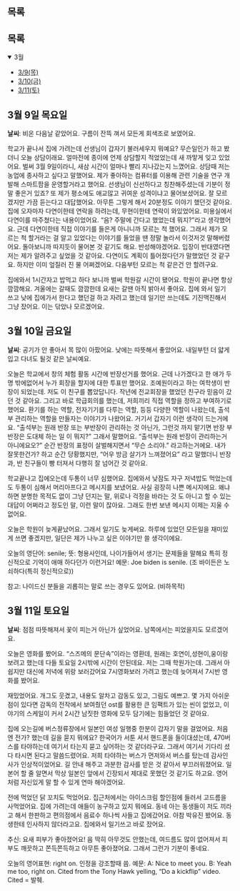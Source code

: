 ## 목록
## 목록
<details open="open">
<summary>3월</summary>

- [3/9(목)](#3월-9일-목요일)
- [3/10(금)](#3월-10일-금요일)
- [3/11(토)](#3월-11일-토요일)

</details>

## 3월 9일 목요일
**날씨**: 비온 다음날 같았어요. 구름이 잔뜩 껴서 모든게 회색조로 보였어요.

학교가 끝나서 집에 가려는데 선생님이 갑자기 불러세우지 뭐예요? 무슨일인가 하고 봤더니 오늘 상담이래요. 얼마전에 종이에 언제 상담할지 적었었는데 새 까맣게 잊고 있었어요. 벌써 3월 9일이라니, 새삼 시간이 얼마나 빨리 지나갔는지 느꼈어요. 상담때 저는 농업에 종사하고 싶다고 말했어요. 제가 좋아하는 컴퓨터를 이용해 관련 기술을 연구 개발해 스마트팜을 운영할거라고 했어요. 선생님이 신선하다고 칭찬해주셨는데 기분이 정말 좋은거 있죠? 또 제가 평소에도 애교많고 귀여운 성격이냐고 물어보셨어요. 잘 모르겠지만 가끔 듣는다고 대답했어요. 아무튼 그렇게 해서 20분정도 이야기 했던것 같아요. 집에 오자마자 다연이한테 연락을 하려는데, 무현이한테 연락이 와있었어요. 미용실에서 다연이를 마주쳤다는 내용이었어요. “음? 주말에 간다고 했었는데 뭐지?”라고 생각했어요. 근데 다연이한테 직접 이야기를 들은게 아니니까 모르는 척 했어요. 그래서 제가 모르는 척 할거라는 걸 알고 있었다는 이야기를 들었을 땐 정말 놀라서 이것저것 말해버렸어요. 돌아보니까 따지듯이 물어본 것 같기도 해요. 반성해야겠어요. 입장이 반대였다면 저는 제가 알려주고 싶었을 것 같아요. 다연이도 계획이 틀어졌다던가 말했었던 것 같구요. 하지만 이미 엎질러 진 물 어쩌겠어요. 다음부턴 모르는 척 같은건 안 할려구요.

집에와서 1시간자고 밥먹고 하다 보니까 벌써 학원갈 시간이 됐어요. 학원이 끝나면 항상 깜깜해요. 겨울에는 갈때도 깜깜한데 요새는 갈땐 아직 밝아서 좋아요. 집에 와서 일기 쓰고 
낮에 집에가서 한다고 했던걸 하고 자려고 했는데 일기만 쓰는데도 기진맥진해서 그냥 잤어요.
이는 닦았나 모르겠어요.

## 3월 10일 금요일
**날씨**: 공기가 안 좋아서 목 많이 아팠어요. 낮에는 따뜻해서 좋았어요. 내일부턴 더 얇게 입고 다녀도 될것 같은 날씨예요.

오늘은 학교에서 창의 체험 활동 시간에 반장선거를 했어요. 근데 나가겠다고 한 애가 두명 밖에없어서 누가 회장을 할지에 대한 투표만 했어요. 조예원이라고 하는 여학생이 반장이 되었는데. 저도 이 친구를 뽑았답니다. 작년에 전교회장을 했었던 친구라 믿음이 갔던 것 같아요. 그리고 바로 학급회의를 했는데, 저희끼리 직접 역할을 정하고 부여하기로 했어요. 환기를 하는 역할, 전자기기를 다루는 역할, 등등 다양한 역할이 나왔는데, 출석부 관리하는 역할을 만들자는 이야기가 나왔어요. 거기서 갑자기 이런 생각이 드는거에요. “출석부는 원래 반장 또는 부반장이 관리하는 것 아닌가, 그런것 까지 맡기면 반장 부반장은 도대체 하는 일 이 뭐지?” 그래서 말했어요. “출석부는 원래 반장이 관리하는거 아니에요오?” 순간 반장의 표정이 살벌해지면서 “무슨 소리야.” 라고하는거에요. 내가 잘못한건가? 하고 순간 당황했지만, “어우 방금 살기가 느껴졌어요” 라고 말했더니 반장과, 반 친구들이 빵 터져서 다행히 잘 넘어간 것 같아요. 

학교끝나고 집에오는데 두통이 너무 심했어요. 집에와서 낮잠도 자구 저녁밥도 먹었는데도 두통이 심해서 머리아프다고 메시지를 보냈어요. 사실 굉장히 나쁜 메시지에요. 왜냐하면 분명한 목적도 없이 그냥 던지는 말, 위로나 걱정을 바라는 것 도 아니고 할 수 있는 대답이 어쩌라고 정도인 말, 이런 말이 잖아요. 그래도 한번 보낸 메시지 이제는 지울 수 없어요.

오늘은 학원이 늦게끝났어요. 그래서 일기도 늦게써요. 하루에 있었던 모든일을 재미있게 쓰면 좋겠지만, 일단은 제가 나누고 싶은 이야기만 쓸 생각이에요. 

오늘의 영단어: 
senile; 뜻: 형용사인데, 나이가들어서 생기는 문제들을 말해요 특히 정신적으로 기억이 애매 하다던가 이런거요! 
예문: Joe biden is senile. (조 바이든은 노쇠하다(특히 정신적으로))

참고: 나이드신 분들을 괴롭히는 말로 쓰는 경우도 있어요. (비하목적)

## 3월 11일 토요일
**날씨**: 점점 따뜻해져서 꽃이 피는거 아닌가 싶었어요. 남쪽에서는 피었을지도 모르겠어요.

오늘은 영화를 봤어요. “스즈메의 문단속”이라는 영환데, 원래는 호연이,성현이,웅이랑 보려고 했는데 다들 토요일 2시밖에 시간이 안된데요. 저는 그때 학원가는데. 그래서 아쉽지만 대신에 저녁에 위랑 보러갔어요 7시영화보러 가려고 했는데 늦어져서 7시반 영화를 봤어요.

 재밌었어요. 개그도 웃겼고, 내용도 알차고 감동도 있고, 그림도 예쁘고. 몇 가지 아쉬운 점이 있다면 감독의 전작에서 보여줬던 ost를 활용한 큰 임팩트가 있는 씬이 없었고, 이야기의 스케일이 커서 2시간 남짓한 영화에 모두 담기에는 힘들었던 것 같아요.

집에 오는길에 버스정류장에서 일본인 여성 일행중 한분이 갑자기 말을 걸었어요. 처음엔 전가? 했는데 길을 묻지 뭐에요? 한국어가 서툰 셔서 핸드폰을 들이대셨는데, 470버스를 타야하는데 여기서 타는지 묻고 싶어하는 것 같더라구요. 그래서 여기서 기다리 셨다 타시면 된다고 말씀드렸어요. 
저희 타야하는 버스가 먼저와서 버스를 탔는데 감사인사가 인상적이었어요. 길 안내 해주고 과분한 감사를 받은 것 같아서 부끄러워졌어요. 일본어 할 줄 알면서 막상 일본인 앞에서 긴장되서 제대로 못했던 것 같기도 하고요. 영어처럼 자신있게 말 할 수 있게 연마 해야겠어요.

전에 먹었던 닭 꼬치도 먹었어요. 집근처에서는 아이스크림 할인점에 들러서 고드름을 사먹었어요. 집에 가려는데 애들이 농구하고 있지 뭐에요. 동네 아는 동생들이 저도 끼라고 해서 한판하고 편의점에서 음료수 하나씩 사들고 집에갔어요. 아참 박유진 봤어요. 동생한테 인사하지 않더라고요. 집에와서 일기쓰고 바로 잤어요.

추신: 요새 피부가 좋아졌어요! 음 딱히 아무것도 안했는데, 여드름도 많이 없어져서 피부도 깨끗하고 쫀득쫀득하고 아무튼 좋아졌어요. 그래서 그런가 기분이 좋네요. 

오늘의 영어표현: right on. 인정을 강조할때 씀. 
예문:  A: Nice  to meet you. 
       B: Yeah me too, right on.  Cited from the Tony Hawk yelling, “Do a kickflip” video.
Cited = 발췌.


